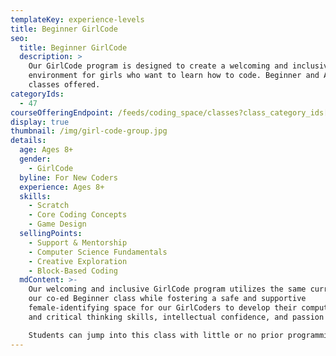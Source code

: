 ```yaml
---
templateKey: experience-levels
title: Beginner GirlCode
seo:
  title: Beginner GirlCode
  description: >
    Our GirlCode program is designed to create a welcoming and inclusive
    environment for girls who want to learn how to code. Beginner and Advanced
    classes offered.
categoryIds:
  - 47
courseOfferingEndpoint: /feeds/coding_space/classes?class_category_ids[]=47
display: true
thumbnail: /img/girl-code-group.jpg
details:
  age: Ages 8+
  gender:
    - GirlCode
  byline: For New Coders
  experience: Ages 8+
  skills:
    - Scratch
    - Core Coding Concepts
    - Game Design
  sellingPoints:
    - Support & Mentorship
    - Computer Science Fundamentals
    - Creative Exploration
    - Block-Based Coding
  mdContent: >-
    Our welcoming and inclusive GirlCode program utilizes the same curriculum as
    our co-ed Beginner class while fostering a safe and supportive
    female-identifying space for our GirlCoders to develop their computational
    and critical thinking skills, intellectual confidence, and passion for STEM.

    Students can jump into this class with little or no prior programming knowledge. As they progress through this course, they’ll learn essential programming constructs and develop a computational thought process that will prepare them for more advanced material. When they’re ready, students will transition into text-based programming through WoofJS, our JavaScript learning platform.
---
```

